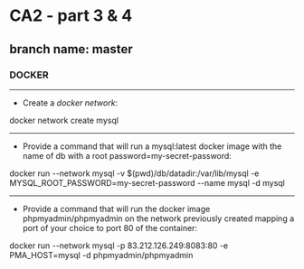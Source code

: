# CA2 - part 3 & 4
## branch name: master
### DOCKER

***

* Create a *docker network*:

docker network create mysql

---

* Provide a command that will run a mysql:latest docker image with the name of db with a root password=my-secret-password:

docker run --network mysql -v $(pwd)/db/datadir:/var/lib/mysql -e MYSQL_ROOT_PASSWORD=my-secret-password --name mysql -d mysql

---

* Provide a command that will run the docker image phpmyadmin/phpmyadmin on the network previously created mapping a port of your choice to port 80 of the container:

docker run --network mysql -p 83.212.126.249:8083:80 -e PMA_HOST=mysql -d phpmyadmin/phpmyadmin
